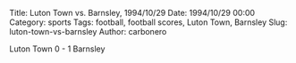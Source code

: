 Title: Luton Town vs. Barnsley, 1994/10/29
Date: 1994/10/29 00:00
Category: sports
Tags: football, football scores, Luton Town, Barnsley
Slug: luton-town-vs-barnsley
Author: carbonero


Luton Town 0 - 1 Barnsley
